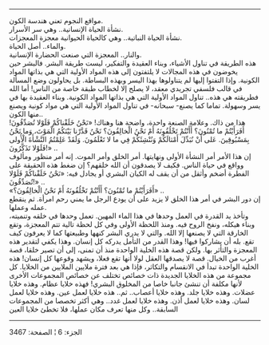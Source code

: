 ------------------------------------------------------------------------

مواقع النجوم تعني هندسة الكون.  
نشأة الحياة الإنسانية.. وهي سر الأسرار.  
نشأة الحياة النباتية.. وهي كالحياة الحيوانية معجزة المعجزات.  
والماء.. أصل الحياة.  
والنار.. المعجزة التي صنعت الحضارة الإنسانية.  
هذه الطريقة في تناول الأشياء، وبناء العقيدة والتفكير، ليست طريقة البشر.
فالبشر حين يخوضون في هذه المجالات لا يلتفتون إلى هذه المواد الأولية التي
هي بذاتها المواد الكونية. وإذا التفتوا إليها لم يتناولوها بهذا اليسر
وبهذه البساطة. بل يحاولون وضع المسألة في قالب فلسفي تجريدي معقد، لا يصلح
إلا لخطاب طبقة خاصة من الناس! أما الله فطريقته هي هذه.. تناول المواد
الأولية التي هي بذاتها المواد الكونية. وبناء العقيدة بها في يسر وسهولة.
تماما كما يصنع- سبحانه- في تناول المواد الأولية التي هي مواد كونية ويصنع
منها الكون..  
هذا من ذاك. وعلامة الصنعة واحدة، واضحة هنا وهناك! «نَحْنُ خَلَقْناكُمْ فَلَوْلا
تُصَدِّقُونَ! أَفَرَأَيْتُمْ ما تُمْنُونَ؟ أَأَنْتُمْ تَخْلُقُونَهُ أَمْ نَحْنُ الْخالِقُونَ؟ نَحْنُ قَدَّرْنا بَيْنَكُمُ
الْمَوْتَ، وَما نَحْنُ بِمَسْبُوقِينَ. عَلى أَنْ نُبَدِّلَ أَمْثالَكُمْ وَنُنْشِئَكُمْ فِي ما لا تَعْلَمُونَ.
وَلَقَدْ عَلِمْتُمُ النَّشْأَةَ الْأُولى فَلَوْلا تَذَكَّرُونَ!» ..  
إن هذا الأمر أمر النشأة الأولى ونهايتها. أمر الخلق وأمر الموت. إنه أمر
منظور ومألوف وواقع في حياة الناس. فكيف لا يصدقون أن الله خلقهم؟ إن ضغط
هذه الحقيقة على الفطرة أضخم وأثقل من أن يقف له الكيان البشري أو يجادل
فيه: «نَحْنُ خَلَقْناكُمْ فَلَوْلا تُصَدِّقُونَ!» ..  
«أَفَرَأَيْتُمْ ما تُمْنُونَ؟ أَأَنْتُمْ تَخْلُقُونَهُ أَمْ نَحْنُ الْخالِقُونَ؟» ..  
إن دور البشر في أمر هذا الخلق لا يزيد على أن يودع الرجل ما يمني رحم
امرأة. ثم ينقطع عمله وعملها.  
وتأخذ يد القدرة في العمل وحدها في هذا الماء المهين. تعمل وحدها في خلقه
وتنميته، وبناء هيكله، ونفخ الروح فيه. ومنذ اللحظة الأولى وفي كل لحظة
تالية تتم المعجزة، وتقع الخارقة التي لا يصنعها إلا الله. والتي لا يدري
البشر كنهها وطبيعتها كما لا يعرفون كيف تقع. بله أن يشاركوا فيها! وهذا
القدر من التأمل يدركه كل إنسان. وهذا يكفي لتقدير هذه المعجزة والتأثر
بها. ولكن قصة هذه الخلية الواحدة منذ أن تمنى، إلى أن تصير خلقا، قصة أغرب
من الخيال. قصة لا يصدقها العقل لولا أنها تقع فعلا، ويشهد وقوعها كل
إنسان! هذه الخلية الواحدة تبدأ في الانقسام والتكاثر، فإذا هي بعد فترة
ملايين الملايين من الخلايا. كل مجموعة من هذه الخلايا الجديدة ذات خصائص
تختلف عن خصائص المجموعات الأخرى لأنها مكلفة أن تنشئ جانبا خاصا من
المخلوق البشري! فهذه خلايا عظام. وهذه خلايا عضلات. وهذه خلايا جلد. وهذه
خلايا أعصاب.. ثم.. هذه خلايا لعمل عين. وهذه خلايا لعمل لسان. وهذه خلايا
لعمل أذن. وهذه خلايا لعمل غدد.. وهي أكثر تخصصا من المجموعات السابقة..
وكل منها تعرف مكان عملها، فلا تخطئ خلايا العين

------------------------------------------------------------------------

الجزء: 6 ¦ الصفحة: 3467
